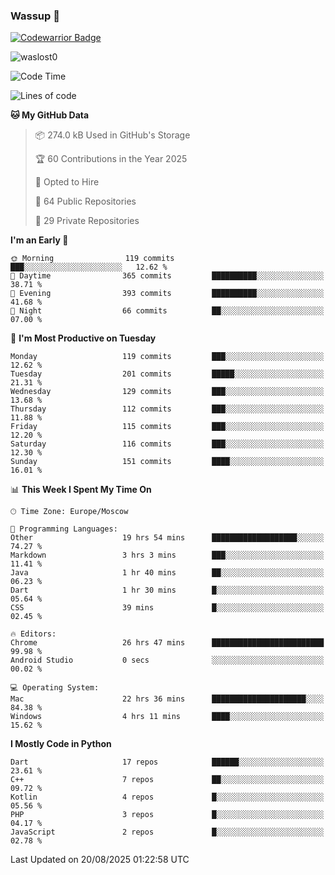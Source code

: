 ### Wassup 👋

[![Codewarrior Badge](https://www.codewars.com/users/waslost/badges/small)](https://www.codewars.com/users/waslost)

<p align="left"> <img src="https://komarev.com/ghpvc/?username=waslost0" alt="waslost0" /></p>

<!--START_SECTION:waka-->
![Code Time](http://img.shields.io/badge/Code%20Time-6%2C084%20hrs%2016%20mins-blue)

![Lines of code](https://img.shields.io/badge/From%20Hello%20World%20I%27ve%20Written-1.5%20million%20lines%20of%20code-blue)

**🐱 My GitHub Data** 

> 📦 274.0 kB Used in GitHub's Storage 
 > 
> 🏆 60 Contributions in the Year 2025
 > 
> 💼 Opted to Hire
 > 
> 📜 64 Public Repositories 
 > 
> 🔑 29 Private Repositories 
 > 
**I'm an Early 🐤** 

```text
🌞 Morning                119 commits         ███░░░░░░░░░░░░░░░░░░░░░░   12.62 % 
🌆 Daytime                365 commits         ██████████░░░░░░░░░░░░░░░   38.71 % 
🌃 Evening                393 commits         ██████████░░░░░░░░░░░░░░░   41.68 % 
🌙 Night                  66 commits          ██░░░░░░░░░░░░░░░░░░░░░░░   07.00 % 
```
📅 **I'm Most Productive on Tuesday** 

```text
Monday                   119 commits         ███░░░░░░░░░░░░░░░░░░░░░░   12.62 % 
Tuesday                  201 commits         █████░░░░░░░░░░░░░░░░░░░░   21.31 % 
Wednesday                129 commits         ███░░░░░░░░░░░░░░░░░░░░░░   13.68 % 
Thursday                 112 commits         ███░░░░░░░░░░░░░░░░░░░░░░   11.88 % 
Friday                   115 commits         ███░░░░░░░░░░░░░░░░░░░░░░   12.20 % 
Saturday                 116 commits         ███░░░░░░░░░░░░░░░░░░░░░░   12.30 % 
Sunday                   151 commits         ████░░░░░░░░░░░░░░░░░░░░░   16.01 % 
```


📊 **This Week I Spent My Time On** 

```text
🕑︎ Time Zone: Europe/Moscow

💬 Programming Languages: 
Other                    19 hrs 54 mins      ███████████████████░░░░░░   74.27 % 
Markdown                 3 hrs 3 mins        ███░░░░░░░░░░░░░░░░░░░░░░   11.41 % 
Java                     1 hr 40 mins        ██░░░░░░░░░░░░░░░░░░░░░░░   06.23 % 
Dart                     1 hr 30 mins        █░░░░░░░░░░░░░░░░░░░░░░░░   05.64 % 
CSS                      39 mins             █░░░░░░░░░░░░░░░░░░░░░░░░   02.45 % 

🔥 Editors: 
Chrome                   26 hrs 47 mins      █████████████████████████   99.98 % 
Android Studio           0 secs              ░░░░░░░░░░░░░░░░░░░░░░░░░   00.02 % 

💻 Operating System: 
Mac                      22 hrs 36 mins      █████████████████████░░░░   84.38 % 
Windows                  4 hrs 11 mins       ████░░░░░░░░░░░░░░░░░░░░░   15.62 % 
```

**I Mostly Code in Python** 

```text
Dart                     17 repos            ██████░░░░░░░░░░░░░░░░░░░   23.61 % 
C++                      7 repos             ██░░░░░░░░░░░░░░░░░░░░░░░   09.72 % 
Kotlin                   4 repos             █░░░░░░░░░░░░░░░░░░░░░░░░   05.56 % 
PHP                      3 repos             █░░░░░░░░░░░░░░░░░░░░░░░░   04.17 % 
JavaScript               2 repos             █░░░░░░░░░░░░░░░░░░░░░░░░   02.78 % 
```




 Last Updated on 20/08/2025 01:22:58 UTC
<!--END_SECTION:waka-->

